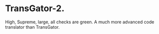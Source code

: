 # TransGator-2.
High, Supreme, large, all checks are green.
A much more advanced code translator than TransGator.
